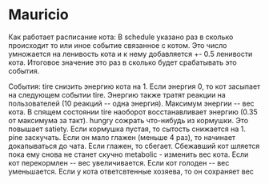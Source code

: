 # Mauricio

Как работает расписание кота:
В schedule указано раз в сколько происходит то или иное событие связанное с котом. Это число умножается на ленивость кота и к нему добавляется +- 0.5 ленивости кота. Итоговое значение это раз в сколько будет срабатывать это события.

События:
tire снизить энергию кота на 1. Если энергия 0, то кот засыпает на следующем событии tire. Энергию также тратят реакции на пользователей (10 реакций -- одна энергия). Максимум энергии -- вес кота. В спящем состоянии tire наоборот восстанавливает энергию (0.35 от максимума за такт).
hungry сожрать что-нибудь из кормушки. Это повышает satiety. Если кормушка пустая, то сытость снижается на 1.
pine заскучать. Если он мало глажен (меньше 4 раз), то начинает докапываться до чата. Если глажен, то сбегает. Сбежавший кот шляется пока ему снова не станет скучно
metabolic - изменить вес кота. Если кот перекормлен -- вес увеличивается. Если кот голоден -- вес уменьшается. Если у кота ответсвтенные хозяева, то он сохраняет вес
